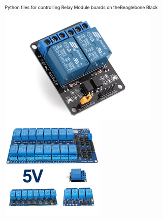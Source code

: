 
Python files for controlling Relay Module boards on theBeaglebone Black

![relay](images/2-Channel-5v-Relay-Module.png)
![relay](images/5v-Relay-Modules.png)



